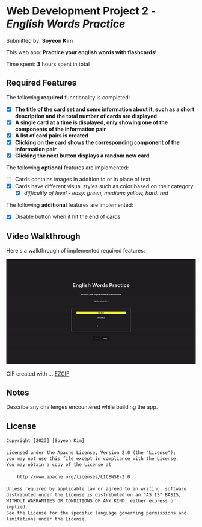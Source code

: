 # Web Development Project 2 - *English Words Practice*

Submitted by: **Soyeon Kim**

This web app: **Practice your english words with flashcards!**

Time spent: **3** hours spent in total

## Required Features

The following **required** functionality is completed:

- [x] **The title of the card set and some information about it, such as a short description and the total number of cards are displayed**
- [x] **A single card at a time is displayed, only showing one of the components of the information pair**
- [x] **A list of card pairs is created**
- [x] **Clicking on the card shows the corresponding component of the information pair**
- [x] **Clicking the next button displays a random new card**

The following **optional** features are implemented:

- [ ] Cards contains images in addition to or in place of text
- [x] Cards have different visual styles such as color based on their category
  - [x] *difficulity of level - easy: green, medium: yellow, hard: red*

The following **additional** features are implemented:

* [x] Disable button when it hit the end of cards

## Video Walkthrough

Here's a walkthrough of implemented required features:

<img src='https://github.com/sonyakim-dev/WEB102-Project2/blob/main/src/assets/ezgif.com-video-to-gif.gif?raw=true' title='Video Walkthrough' width='' alt='Video Walkthrough' />

<!-- Replace this with whatever GIF tool you used! -->
GIF created with ...  [EZGIF](https://ezgif.com/)
<!-- Recommended tools:
[Kap](https://getkap.co/) for macOS
[ScreenToGif](https://www.screentogif.com/) for Windows
[peek](https://github.com/phw/peek) for Linux. -->

## Notes

Describe any challenges encountered while building the app.

## License

    Copyright [2023] [Soyeon Kim]

    Licensed under the Apache License, Version 2.0 (the "License");
    you may not use this file except in compliance with the License.
    You may obtain a copy of the License at

        http://www.apache.org/licenses/LICENSE-2.0

    Unless required by applicable law or agreed to in writing, software
    distributed under the License is distributed on an "AS IS" BASIS,
    WITHOUT WARRANTIES OR CONDITIONS OF ANY KIND, either express or implied.
    See the License for the specific language governing permissions and
    limitations under the License.